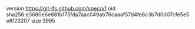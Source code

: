 version https://git-lfs.github.com/spec/v1
oid sha256:e3680e6e881b175fda7aac049ab76caaaf57d4fe6c3b7d0d07cfe5e5e8f23207
size 3995
